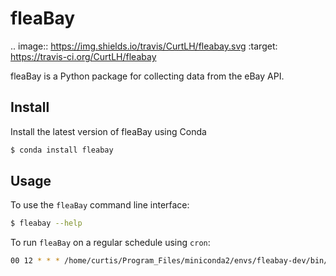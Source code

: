 # fleaBay

.. image:: https://img.shields.io/travis/CurtLH/fleabay.svg
        :target: https://travis-ci.org/CurtLH/fleabay


fleaBay is a Python package for collecting data from the eBay API.  

## Install

Install the latest version of fleaBay using Conda

```bash
$ conda install fleabay
```

## Usage
To use the `fleaBay` command line interface:
```bash
$ fleabay --help
```

To run `fleaBay` on a regular schedule using `cron`:

```bash
00 12 * * * /home/curtis/Program_Files/miniconda2/envs/fleabay-dev/bin/python /home/curtis/github/fleaBay/fleabay/start_fleabay.py > /home/curtis/github/fleaBay/fleabay.log 2>&1
```


